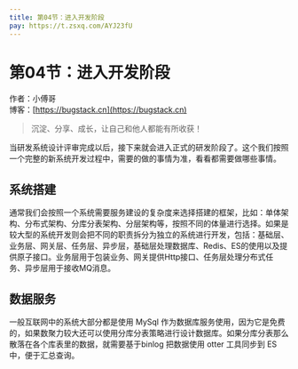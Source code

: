```yaml
---
title: 第04节：进入开发阶段
pay: https://t.zsxq.com/AYJ23fU
---
```


# 第04节：进入开发阶段

作者：小傅哥
<br/>博客：[https://bugstack.cn](https://bugstack.cn)

>沉淀、分享、成长，让自己和他人都能有所收获！

当研发系统设计评审完成以后，接下来就会进入正式的研发阶段了。这个我们按照一个完整的新系统开发过程中，需要的做的事情为准，看看都需要做哪些事情。

## 系统搭建

通常我们会按照一个系统需要服务建设的复杂度来选择搭建的框架，比如：单体架构、分布式架构、分库分表架构、分层架构等，按照不同的体量进行选择。如果是较大型的系统开发则会把不同的职责拆分为独立的系统进行开发，包括：基础层、业务层、网关层、任务层、异步层，基础层处理数据库、Redis、ES的使用以及提供原子接口。业务层用于包装业务、网关提供Http接口、任务层处理分布式任务、异步层用于接收MQ消息。

## 数据服务

一般互联网中的系统大部分都是使用 MySql 作为数据库服务使用，因为它是免费的，如果数聚力较大还可以使用分库分表策略进行设计数据库。如果分库分表那么散落在各个库表里的数据，就需要基于binlog 把数据使用 otter 工具同步到 ES 中，便于汇总查询。

<!-- ![](/images/article/project/lottery/Part-1/1-04.png) -->
